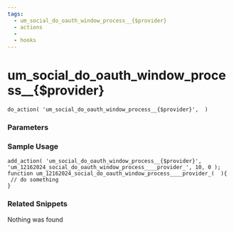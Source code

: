 ```yaml
---
tags: 
  - um_social_do_oauth_window_process__{$provider}
  - actions
  - 
  - hooks
---
```

# um\_social\_do\_oauth\_window\_process\_\_{$provider}

``` php:no-line-numbers
do_action( 'um_social_do_oauth_window_process__{$provider}',  )
```
<div class='hook-sep'></div>

### Parameters

<div class='hook-sep'></div>



### Sample Usage

``` php:no-line-numbers
add_action( 'um_social_do_oauth_window_process__{$provider}', 'um_12162024_social_do_oauth_window_process____provider_', 10, 0 );
function um_12162024_social_do_oauth_window_process____provider_(  ){
 // do something
}
```
<div class='hook-sep'></div>



### Related Snippets

Nothing was found

